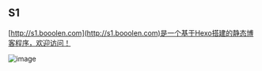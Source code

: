 S1
---

[http://s1.booolen.com](http://s1.booolen.com)是一个基于Hexo搭建的静态博客程序，欢迎访问！

![image](https://github.com/Forward2015/s1.booolen.com/blob/master/2018-03-17%2018-08-59%E5%B1%8F%E5%B9%95%E6%88%AA%E5%9B%BE.png)
